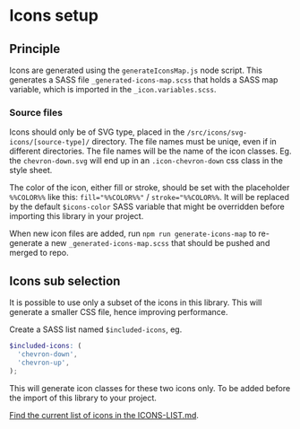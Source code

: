 # Icons setup

## Principle
Icons are generated using the `generateIconsMap.js` node script. This generates a SASS file `_generated-icons-map.scss` that holds a SASS map variable, which is imported in the `_icon.variables.scss`.

### Source files
Icons should only be of SVG type, placed in the `/src/icons/svg-icons/[source-type]/` directory. The file names must be uniqe, even if in different directories. The file names will be the name of the icon classes. Eg. the `chevron-down.svg` will end up in an `.icon-chevron-down` css class in the style sheet.

The color of the icon, either fill or stroke, should be set with the placeholder `%%COLOR%%` like this: `fill="%%COLOR%%"` / `stroke="%%COLOR%%`. It will be replaced by the default `$icons-color` SASS variable that might be overridden before importing this library in your project.

When new icon files are added, run `npm run generate-icons-map` to re-generate a new `_generated-icons-map.scss` that should be pushed and merged to repo.

## Icons sub selection
It is possible to use only a subset of the icons in this library. This will generate a smaller CSS file, hence improving performance.

Create a SASS list named `$included-icons`, eg.
```scss
$included-icons: (
  'chevron-down',
  'chevron-up',
);
```
This will generate icon classes for these two icons only. To be added before the import of this library to your project.

[Find the current list of icons in the ICONS-LIST.md](ICONS-LIST.md).
